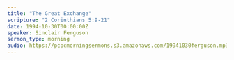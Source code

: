 ```yaml
---
title: "The Great Exchange"
scripture: "2 Corinthians 5:9-21"
date: 1994-10-30T00:00:00Z
speaker: Sinclair Ferguson
sermon_type: morning
audio: https://pcpcmorningsermons.s3.amazonaws.com/19941030ferguson.mp3 
---
```



